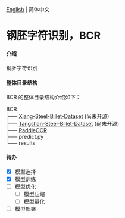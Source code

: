 [English](README.md) | 简体中文
# 钢胚字符识别，BCR

#### 介绍
钢胚字符识别

#### 整体目录结构
BCR 的整体目录结构介绍如下：

BCR  
├── [Xiang-Steel-Billet-Dataset](https://github.com/YukSing12/Xiang-Steel-Billet-Dataset)    (尚未开源)   
├── [Tangshan-Steel-Billet-Dataset](https://github.com/YukSing12/Tangshan-Steel-Billet-Dataset)    (尚未开源)   
├── [PaddleOCR](https://github.com/PaddlePaddle/PaddleOCR)    
├── predict.py   
└── results  

#### 待办    

- [x] 模型选择   
- [x] 模型训练     
- [ ] 模型优化   
  - [ ] 模型压缩    
  - [ ] 模型量化    
- [ ] 模型部署    
